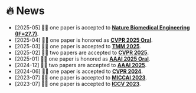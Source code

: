 # 🔥 News

- [2025-05] 🎉🎉 one paper is accepted to **[Nature Biomedical Engineering (IF=27.7)](https://arxiv.org/pdf/2310.11173)**.
- [2025-04] 🎉🎉 one paper is honored as **[CVPR 2025 Oral](https://zwyang6.github.io/)**.
- [2025-03] 🎉🎉 one paper is accepted to **[TMM 2025](https://arxiv.org/pdf/2404.08195)**.
- [2025-02] 🎉🎉 two papers are accepted to **[CVPR 2025](https://arxiv.org/abs/2503.20826)**.
- [2025-01] 🎉🎉 one paper is honored as **[AAAI 2025 Oral](https://arxiv.org/pdf/2412.10776v1)**.
- [2024-12] 🎉🎉 two papers are accepted to **[AAAI 2025](https://arxiv.org/pdf/2412.11076)**.
- [2024-06] 🎉🎉 one paper is accepted to **[CVPR 2024](https://openaccess.thecvf.com/content/CVPR2024/papers/Yang_Separate_and_Conquer_Decoupling_Co-occurrence_via_Decomposition_and_Representation_for_CVPR_2024_paper.pdf)**.
- [2023-07] 🎉🎉 one paper is accepted to **[MICCAI 2023](https://conferences.miccai.org/2023/papers/474-Paper0081.html)**.
- [2023-07] 🎉🎉 one paper is accepted to **[ICCV 2023](https://openaccess.thecvf.com/content/ICCV2023/papers/Qu_Boosting_Whole_Slide_Image_Classification_from_the_Perspectives_of_Distribution_ICCV_2023_paper.pdf)**.